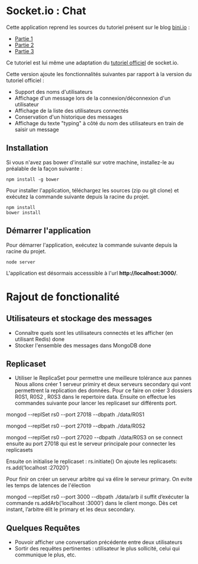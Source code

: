 # Socket.io : Chat

Cette application reprend les sources du tutoriel présent sur le blog [bini.io](http://blog.bini.io) :

* [Partie 1](http://blog.bini.io/developper-une-application-avec-socket-io/)
* [Partie 2](http://blog.bini.io/developper-un-chat-avec-socket-io-partie-2/)
* [Partie 3](http://blog.bini.io/developper-un-chat-avec-socket-io-partie-3/)

Ce tutoriel est lui même une adaptation du [tutoriel officiel](http://socket.io/get-started/chat/) de socket.io.

Cette version ajoute les fonctionnalités suivantes par rapport à la version du tutoriel officiel :

* Support des noms d'utilisateurs
* Affichage d'un message lors de la connexion/déconnexion d'un utilisateur
* Affichage de la liste des utilisateurs connectés
* Conservation d'un historique des messages
* Affichage du texte "typing" à côté du nom des utilisateurs en train de saisir un message


## Installation

Si vous n'avez pas bower d'installé sur votre machine, installez-le au préalable de la façon suivante :
```
npm install -g bower
```

Pour installer l'application, téléchargez les sources (zip ou git clone) et exécutez la commande suivante depuis la racine du projet.
```
npm install
bower install
```

## Démarrer l'application

Pour démarrer l'application, exécutez la commande suivante depuis la racine du projet.
```
node server
```

L'application est désormais accesssible à l'url **http://localhost:3000/**.

# Rajout de fonctionalité
## Utilisateurs et stockage des messages
* Connaître quels sont les utilisateurs connectés et les afficher (en utilisant Redis) done
* Stocker l'ensemble des messages dans MongoDB done

## Replicaset
* Utiliser le ReplicaSet pour permettre une meilleure tolérance aux pannes
Nous allons créer 1 serveur primiry et deux serveurs secondary qui vont permettrent la replication des données.
Pour ce faire on créer 3 dossiers R0S1, R0S2 , R0S3 dans le repertoire data.
Ensuite on effectue les commandes suivante pour lancer les replicaset sur différents port.

mongod --replSet rs0 --port 27018 --dbpath ./data/R0S1

mongod --replSet rs0 --port 27019 --dbpath ./data/R0S2

mongod --replSet rs0 --port 27020 --dbpath ./data/R0S3
on se connect ensuite au port 27018 qui est le serveur principale pour connecter les replicasets

Ensuite on initialise le replicaset : rs.initiate()
On ajoute les replicasets: rs.add(‘localhost :27020’)

Pour finir on créer un serveur arbitre qui va élire le serveur primary. On evite les temps de latences de l'élection

mongod --replSet rs0 --port 3000 --dbpath ./data/arb
il suffit d’exécuter la commande rs.addArb(‘localhost :3000’) dans le client mongo. Dès cet instant, l’arbitre élit le primary et les deux secondary.

## Quelques Requêtes
* Pouvoir afficher une conversation précédente entre deux utilisateurs
* Sortir des requêtes pertinentes : utilisateur le plus sollicité, celui qui communique le plus, etc.
